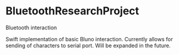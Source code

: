 # BluetoothResearchProject
Bluetooth interaction

Swift implementation of basic Bluno interaction.
Currently allows for sending of characters to serial port.
Will be expanded in the future.
